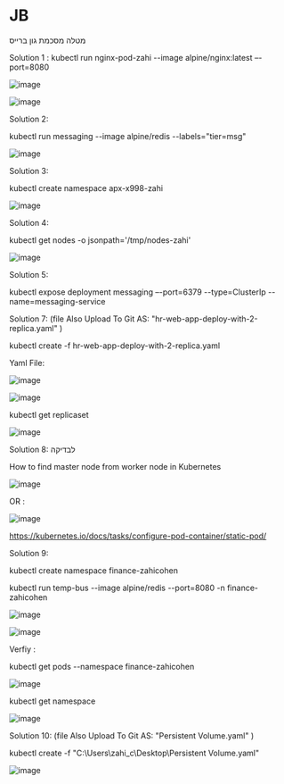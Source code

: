 # JB
מטלה מסכמת גון ברייס

Solution 1 : kubectl run nginx-pod-zahi --image alpine/nginx:latest –-port=8080

![image](https://user-images.githubusercontent.com/87436052/126059999-53b6ea01-dd55-42b9-baf3-c85cecddde5d.png)

![image](https://user-images.githubusercontent.com/87436052/126060011-4dd7a9aa-d727-4815-a8e5-49d84787603d.png)


Solution 2:

kubectl run messaging --image alpine/redis --labels="tier=msg"

![image](https://user-images.githubusercontent.com/87436052/126060222-f81b2f0a-4349-467d-9a07-d81657d740c2.png)

Solution 3:

kubectl create namespace apx-x998-zahi

![image](https://user-images.githubusercontent.com/87436052/126060280-ee334694-bc19-4539-8f2f-fdece0c56b3e.png)

Solution 4:

kubectl get nodes -o jsonpath='/tmp/nodes-zahi'

![image](https://user-images.githubusercontent.com/87436052/126060293-758bcbf2-3d9a-486d-a0cc-bc3d8afd172f.png)

Solution 5:

kubectl expose deployment messaging –-port=6379 --type=ClusterIp --name=messaging-service

Solution 7:  (file Also Upload To Git AS: "hr-web-app-deploy-with-2-replica.yaml" )

kubectl create -f hr-web-app-deploy-with-2-replica.yaml

Yaml File:

![image](https://user-images.githubusercontent.com/87436052/126060656-9a3056d8-f09a-42f0-bc97-bfd9588f390e.png)

![image](https://user-images.githubusercontent.com/87436052/126060481-07243b43-6e2c-4f07-b8e2-903fa702c637.png)

kubectl get replicaset

![image](https://user-images.githubusercontent.com/87436052/126060491-84876acf-61a7-4358-b90c-9c853e621257.png)

Solution 8: לבדיקה

How to find master node from worker node in Kubernetes

![image](https://user-images.githubusercontent.com/87436052/126064906-f6b93398-004f-4008-82f8-dddfefb3b234.png)


OR :

![image](https://user-images.githubusercontent.com/87436052/126064911-8c5a7645-51cd-4e76-aa21-3265fb2b838e.png)


https://kubernetes.io/docs/tasks/configure-pod-container/static-pod/

Solution 9:

kubectl create namespace finance-zahicohen

kubectl run temp-bus --image alpine/redis --port=8080 -n finance-zahicohen

![image](https://user-images.githubusercontent.com/87436052/126065284-f059172b-18fa-4ce7-91f1-af07a5936aee.png)

![image](https://user-images.githubusercontent.com/87436052/126065291-8cfad346-9fc1-47aa-b6ef-2863bb58ac7b.png)

Verfiy :

kubectl get pods --namespace finance-zahicohen

![image](https://user-images.githubusercontent.com/87436052/126065699-a4595a1f-d3f5-4ca2-b0a5-53dda6be27c0.png)


kubectl get namespace

![image](https://user-images.githubusercontent.com/87436052/126065622-1ea08254-0faa-42e9-8ab8-8c8c230f8696.png)

Solution 10: (file Also Upload To Git AS: "Persistent Volume.yaml" )

kubectl create -f "C:\Users\zahi_c\Desktop\Persistent Volume.yaml"

![image](https://user-images.githubusercontent.com/87436052/126069121-3b483d1c-d62a-4293-83ce-37847332c499.png)












